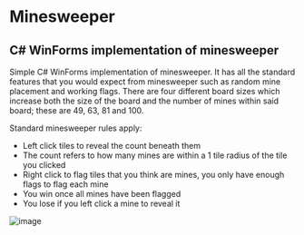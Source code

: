 # Minesweeper
## C# WinForms implementation of minesweeper
Simple C# WinForms implementation of minesweeper. It has all the standard features that you would expect from minesweeper such as random mine placement and working flags. There are four different board sizes which increase both the size of the board and the number of mines within said board; these are 49, 63, 81 and 100.

Standard minesweeper rules apply: 
- Left click tiles to reveal the count beneath them
- The count refers to how many mines are within a 1 tile radius of the tile you clicked
- Right click to flag tiles that you think are mines, you only have enough flags to flag each mine
- You win once all mines have been flagged
- You lose if you left click a mine to reveal it

![image](https://github.com/Jackaboy50/Minesweeper/assets/119588287/81e988bd-42c4-4f54-9292-054a276d2a27)
